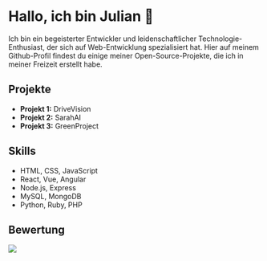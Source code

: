 
            
# Hallo, ich bin Julian 👋

Ich bin ein begeisterter Entwickler und leidenschaftlicher Technologie-Enthusiast, der sich auf Web-Entwicklung spezialisiert hat. Hier auf meinem Github-Profil findest du einige meiner Open-Source-Projekte, die ich in meiner Freizeit erstellt habe.

## Projekte

- **Projekt 1:** DriveVision
- **Projekt 2:** SarahAI
- **Projekt 3:** GreenProject

## Skills

- HTML, CSS, JavaScript
- React, Vue, Angular
- Node.js, Express
- MySQL, MongoDB
- Python, Ruby, PHP

## Bewertung

<img align="center" src="https://github-readme-stats.vercel.app/api?username=smomsi&show_icons=true&theme=radical">

